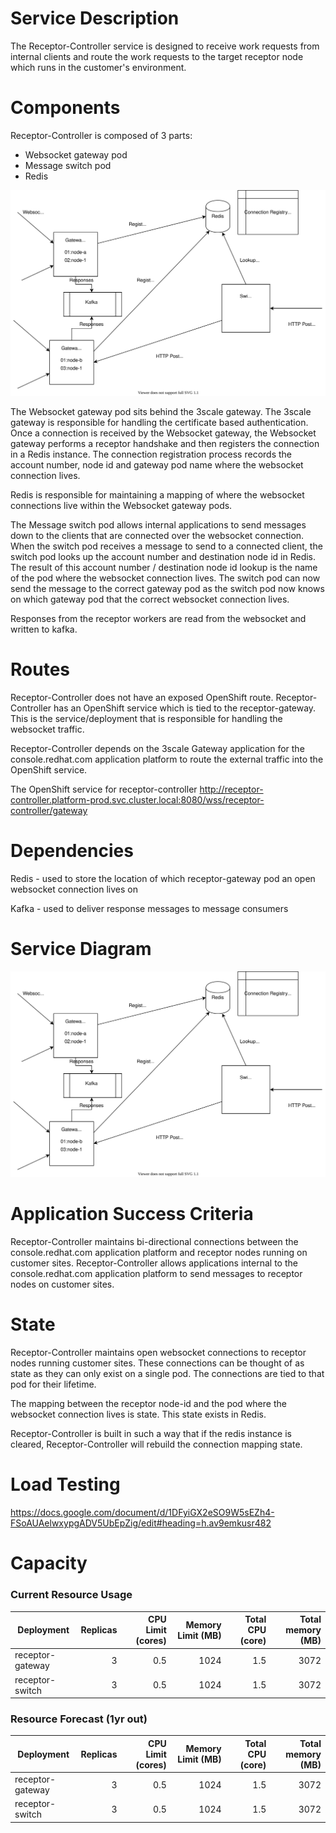 
# Service Description

The Receptor-Controller service is designed to receive work requests from internal
clients and route the work requests to the target receptor node which runs in
the customer's environment.

# Components

Receptor-Controller is composed of 3 parts:

- Websocket gateway pod
- Message switch pod
- Redis

<img alt="Architecture diagram" src="https://raw.githubusercontent.com/RedHatInsights/platform-receptor-controller/master/docs/receptor-controller-arch-split-service.svg"/>

The Websocket gateway pod sits behind the 3scale gateway.  The 3scale gateway is responsible for
handling the certificate based authentication.  Once a connection is received by the Websocket gateway,
the Websocket gateway performs a receptor handshake and then registers the connection in a Redis instance.
The connection registration process records the account number, node id and gateway
pod name where the websocket connection lives.

Redis is responsible for maintaining a mapping of where the websocket connections live within the
Websocket gateway pods.

The Message switch pod allows internal applications to send messages down to the clients that are connected
over the websocket connection.  When the switch pod receives a message to send to a connected client, the 
switch pod looks up the account number and destination node id in Redis.
The result of this account number / destination node id lookup is the name of the pod where the
websocket connection lives.  The switch pod can now send the message to the correct gateway pod as the switch
pod now knows on which gateway pod that the correct websocket connection lives.

Responses from the receptor workers are read from the websocket and written to kafka.

# Routes

Receptor-Controller does not have an exposed OpenShift route.  Receptor-Controller has an OpenShift service
which is tied to the receptor-gateway.  This is the service/deployment that is responsible for handling
the websocket traffic.

Receptor-Controller depends on the 3scale Gateway application for the console.redhat.com application platform
to route the external traffic into the OpenShift service.

The OpenShift service for receptor-controller
http://receptor-controller.platform-prod.svc.cluster.local:8080/wss/receptor-controller/gateway

# Dependencies
Redis - used to store the location of which receptor-gateway pod an open websocket connection lives on

Kafka - used to deliver response messages to message consumers

# Service Diagram
<img alt="Architecture diagram" src="https://raw.githubusercontent.com/RedHatInsights/platform-receptor-controller/master/docs/receptor-controller-arch-split-service.svg"/>

# Application Success Criteria
Receptor-Controller maintains bi-directional connections between the console.redhat.com application
platform and receptor nodes running on customer sites.  Receptor-Controller allows applications internal
to the console.redhat.com application platform to send messages to receptor nodes on customer sites.

# State
Receptor-Controller maintains open websocket connections to receptor nodes running customer sites.
These connections can be thought of as state as they can only exist on a single pod.  The connections
are tied to that pod for their lifetime.

The mapping between the receptor node-id and the pod where the websocket connection lives is state.
This state exists in Redis.

Receptor-Controller is built in such a way that if the redis instance is cleared, Receptor-Controller
will rebuild the connection mapping state.

# Load Testing
https://docs.google.com/document/d/1DFyiGX2eSO9W5sEZh4-FSoAUAelwxypgADV5UbEpZig/edit#heading=h.av9emkusr482

# Capacity

### Current Resource Usage
| Deployment | Replicas | CPU Limit (cores) | Memory Limit (MB) | Total CPU (core) | Total memory (MB) |
|------------|----------:|-------------------:|-------------------:|------------------:|-------------------:|
| receptor-gateway | 3 | 0.5 | 1024 | 1.5 | 3072 |
| receptor-switch | 3 | 0.5 | 1024 | 1.5 | 3072 |


### Resource Forecast (1yr out)
| Deployment | Replicas | CPU Limit (cores) | Memory Limit (MB) | Total CPU (core) | Total memory (MB) |
|------------|----------:|-------------------:|-------------------:|------------------:|-------------------:|
| receptor-gateway | 3 | 0.5 | 1024 | 1.5 | 3072 |
| receptor-switch | 3 | 0.5 | 1024 | 1.5 | 3072 |
